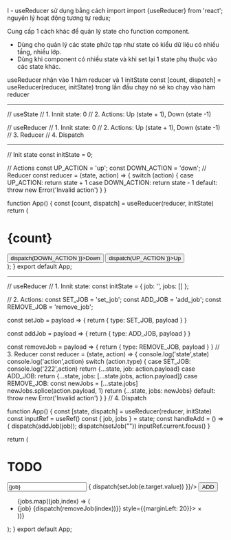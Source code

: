 I - useReducer
sử dụng bằng cách import
import {useReducer} from 'react';
nguyên lý hoạt động tương tự redux;

Cung cấp 1 cách khác để quản lý state cho function component.

- Dùng cho quản lý các state phức tạp như state có kiểu dữ liệu có nhiều tầng, nhiều lớp.
- Dùng khi component có nhiều state và khi set lại 1 state phụ thuộc vào các state khác.

useReducer nhận vào 1 hàm reducer và 1 initState
const [count, dispatch] = useReducer(reducer, initState)
trong lần đầu chạy nó sẽ ko chạy vào hàm reducer

---

// useState
// 1. Innit state: 0
// 2. Actions: Up (state + 1), Down (state -1)

// useReducer
// 1. Innit state: 0
// 2. Actions: Up (state + 1), Down (state -1)
// 3. Reducer
// 4. Dispatch

---

// Init state
const initState = 0;

// Actions
const UP_ACTION = 'up';
const DOWN_ACTION = 'down';
// Reducer
const reducer = (state, action) => {
switch (action) {
case UP_ACTION:
return state + 1
case DOWN_ACTION:
return state - 1
default:
throw new Error('Invalid action')
}
}

function App() {
const [count, dispatch] = useReducer(reducer, initState)
return (

<div>
<h1>{count}</h1>
<button onClick={() => dispatch(DOWN_ACTION )}>Down</button>
<button onClick={() => dispatch(UP_ACTION )}>Up</button>
</div>
);
}
export default App;

---

// useReducer
// 1. Innit state:
const initState = {
job: '',
jobs: []
};

// 2. Actions:
const SET_JOB = 'set_job';
const ADD_JOB = 'add_job';
const REMOVE_JOB = 'remove_job';

const setJob = payload => {
return {
type: SET_JOB,
payload
}
}

const addJob = payload => {
return {
type: ADD_JOB,
payload
}
}

const removeJob = payload => {
return {
type: REMOVE_JOB,
payload
}
}
// 3. Reducer
const reducer = (state, action) => {
console.log('state',state)
console.log('action',action)
switch (action.type) {
case SET_JOB:
console.log('222',action)
return {...state, job: action.payload}
case ADD_JOB:
return {...state, jobs: [...state.jobs, action.payload]}
case REMOVE_JOB:
const newJobs = [...state.jobs]
newJobs.splice(action.payload, 1)
return {...state, jobs: newJobs}
default:
throw new Error('Invalid action')
}
}
// 4. Dispatch

function App() {
const [state, dispatch] = useReducer(reducer, initState)
const inputRef = useRef()
const { job, jobs } = state;
const handleAdd = () => {
dispatch(addJob(job));
dispatch(setJob(""))
inputRef.current.focus()
}

return (

<div>
<h1>TODO</h1>
<input ref={ inputRef} value={job} placeholder="Enter todo" onChange={(e) => {
dispatch(setJob(e.target.value))
}}/>
<button onClick={handleAdd}>ADD</button>
<ul>
{jobs.map((job,index) => (
<li key={index}>{job}
<span onClick={() => {dispatch(removeJob(index))}} style={{marginLeft: 20}}>
&times;
</span></li>
))}
</ul>
</div>
);
}
export default App;
